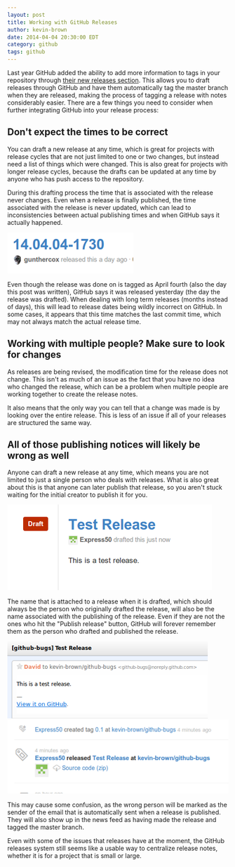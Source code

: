 ```yaml
---
layout: post
title: Working with GitHub Releases
author: kevin-brown
date: 2014-04-04 20:30:00 EDT
category: github
tags: github
---
```


Last year GitHub added the ability to add more information to tags in your
repository through [their new releases section][releases].  This allows you to
draft releases through GitHub and have them automatically tag the master branch
when they are released, making the process of tagging a release with notes
considerably easier.  There are a few things you need to consider when
further integrating GitHub into your release process:

Don't expect the times to be correct
------------------------------------
You can draft a new release at any time, which is great for projects with
release cycles that are not just limited to one or two changes, but instead
need a list of things which were changed.  This is also great for projects with
longer release cycles, because the drafts can be updated at any time by anyone
who has push access to the repository.

During this drafting process the time that is associated with the release never
changes.  Even when a release is finally published, the time associated with
the release is never updated, which can lead to inconsistencies between actual
publishing times and when GitHub says it actually happened.

![GitHub looks towards the past for the answer.][times are off]

Even though the release was done on is tagged as April fourth (also the day
this post was written), GitHub says it was released yesterday (the day the
release was drafted).  When dealing with long term releases (months instead of
days), this will lead to release dates being wildly incorrect on GitHub.  In
some cases, it appears that this time matches the last commit time, which may
not always match the actual release time.

Working with multiple people? Make sure to look for changes
-----------------------------------------------------------
As releases are being revised, the modification time for the release does not
change.  This isn't as much of an issue as the fact that you have no idea who
changed the release, which can be a problem when multiple people are working
together to create the release notes.

It also means that the only way you can tell that a change was made is by
looking over the entire release.  This is less of an issue if all of your
releases are structured the same way.

All of those publishing notices will likely be wrong as well
------------------------------------------------------------
Anyone can draft a new release at any time, which means you are not limited to
just a single person who deals with releases.  What is also great about this is
that anyone can later publish that release, so you aren't stuck waiting for the
initial creator to publish it for you.

![Anyone can draft a release at any time.][draft format]

The name that is attached to a release when it is drafted, which should always
be the person who originally drafted the release, will also be the name
associated with the publishing of the release.  Even if they are not the ones
who hit the "Publish release" button, GitHub will forever remember them as the
person who drafted and published the release.

![The email has the wrong sender.][wrong email sender]
![And the news feed will say the same.][wrong news feed]

This may cause some confusion, as the wrong person will be marked as the sender
of the email that is automatically sent when a release is published.  They will
also show up in the news feed as having made the release and tagged the master
branch.

Even with some of the issues that releases have at the moment, the GitHub
releases system still seems like a usable way to centralize release notes,
whether it is for a project that is small or large.

[releases]: https://github.com/blog/1547-release-your-software
[times are off]: /images/github-releases-times.png
[draft format]: /images/github-releases-draft.png
[wrong email sender]: /images/github-releases-wrong-email.png
[wrong news feed]: /images/github-releases-news-feed.png
